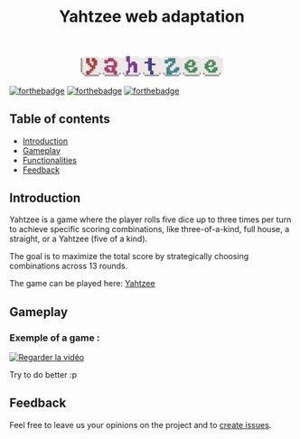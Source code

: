 <h1 align="center"> Yahtzee web adaptation </h1> <br>

<p align="center">
  <img src="public/yahtzee.gif" width="50%">
</p>

[![forthebadge](https://forthebadge.com/images/badges/made-with-react.svg)](https://forthebadge.com)
[![forthebadge](https://forthebadge.com/images/badges/made-with-python.svg)](https://forthebadge.com)
[![forthebadge](http://forthebadge.com/images/badges/built-with-love.svg)](http://forthebadge.com)


## Table of contents

- [Introduction](#introduction)
- [Gameplay](#gameplay)
- [Functionalities](#functionalities)
- [Feedback](#feedback)


## Introduction

Yahtzee is a game where the player rolls five dice up to three times per turn to achieve specific scoring combinations, like three-of-a-kind, full house, a straight, or a Yahtzee (five of a kind). 

The goal is to maximize the total score by strategically choosing combinations across 13 rounds.

The game can be played here: [Yahtzee](https://yams-e2sv.onrender.com)

## Gameplay

### Exemple of a game :

[![Regarder la vidéo](https://img.youtube.com/vi/xs8yNMO7O1g/maxresdefault.jpg)](https://www.youtube.com/watch?v=xs8yNMO7O1g)

Try to do better :p

## Feedback

Feel free to leave us your opinions on the project and to [create issues](https://github.com/gitpoint/git-point/issues/new).

